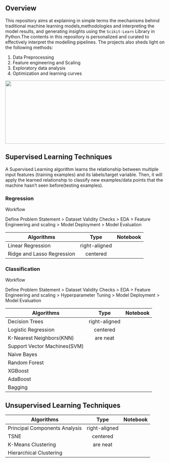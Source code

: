 ## Overview 

This repository aims at explaining in simple terms the mechanisms behind traditional machine learning models,methodologies and interpreting the model results, and generating insights using the `Scikit-Learn` Library in Python.The contents in this repository is personalized and curated to effectively interpret the modelling pipelines. The projects also sheds light on the following methods:

1. Data Preprocessing
2. Feature engineering and Scaling  
3. Exploratory data analysis
4. Optimization and learning curves

<p align="center">
<img src="https://i.imgur.com/dkaSdQ1.png" width="550" height="200" />
</p>




## Supervised Learning Techniques

A Supervised Learning algorithm learns the relationship between multiple input features (training examples) and its labels/target variable. Then, it will apply the learned relationship to classify new examples/data points that the machine hasn’t seen before(testing examples).

### Regression

Workflow 

Define Problem Statement > Dataset Validity Checks > EDA > Feature Engineering and scaling > Model Deployment > Model Evaluation


| Algorithms       |  Type          | Notebook |
| ------------- |:-------------:| -----:|
| Linear Regression | right-aligned |  |
| Ridge and Lasso Regression | centered      |    |


### Classification

Workflow

Define Problem Statement > Dataset Validity Checks > EDA > Feature Engineering and scaling > Hyperparameter Tuning > Model Deployment > Model Evaluation

| Algorithms       |  Type          | Notebook |
| ------------- |:-------------:| -----:|
| Decision Trees | right-aligned |  |
| Logistic Regression | centered      |    |
| K-Nearest Neighbors(KNN) | are neat |    |
| Support Vector Machines(SVM) |  |    |
| Naive Bayes |  |    |
| Random Forest |  |    |
| XGBoost |  |    |
| AdaBoost |  |    |
| Bagging |  |    |



## Unsupervised Learning Techniques


| Algorithms       |  Type          | Notebook |
| ------------- |:-------------:| -----:|
| Principal Components Analysis | right-aligned |  |
| TSNE| centered      |    |
| K-Means Clustering | are neat |    |
| Hierarchical Clustering |  |    |
